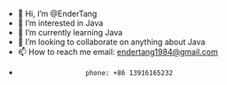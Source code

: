 - 👋 Hi, I’m @EnderTang
- 👀 I’m interested in Java
- 🌱 I’m currently learning Java
- 💞️ I’m looking to collaborate on anything about Java
- 📫 How to reach me email: endertang1984@gmail.com
-                      phone: +86 13916165232

<!---
EnderTang/EnderTang is a ✨ special ✨ repository because its `README.md` (this file) appears on your GitHub profile.
You can click the Preview link to take a look at your changes.
--->
